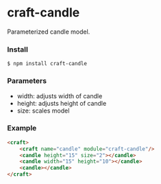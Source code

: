 # craft-candle

Parameterized candle model.

### Install
	$ npm install craft-candle

### Parameters
- width: adjusts width of candle
- height: adjusts height of candle
- size: scales model

### Example
```html
<craft>
	<craft name="candle" module="craft-candle"/>
	<candle height="15" size="2"></candle>
	<candle width="15" height="10"></candle>
	<candle></candle>
</craft>
```